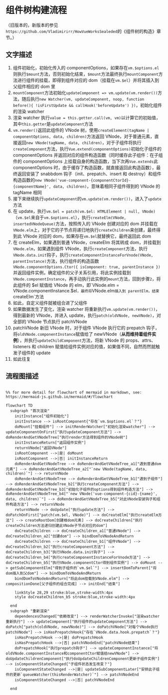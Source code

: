 # 组件树构建流程

（旧版本的，新版本的参见`https://github.com/Vladimirirr/HowVueWorksSealeded`的《组件树的构造》章节。）

## 文字描述

1. 组件初始化，初始化传入的 componentOptions，如果存在`vm.$options.el`则执行`$mount`方法，否则初始化结束，`$mount`方法最终执行`mountComponent`方法进行组件的挂载，即得到组件对应的 dom（挂载在`vm.$el`）并将其插入到父组件相应的 dom 里
2. `mountComponent`方法初始化`updateComponent => vm.update(vm.render())`方法，随后执行`new Watcher(vm, updateComponent, noop, function before(){ !isFirstUpdate && callHook('beforeUpdate') })`，初始化组件的渲染 watcher
3. 渲染 watcher 执行`value = this.getter.call(vm, vm)`以计算它的初始值，其中`this.getter`是`updateComponent`方法
4. `vm.render()`返回此组件的 VNode 树，使用`createElement(tagName | componentOptions, data, children)`方法返回 VNode，对于普通元素，直接返回`new VNode(tagName, data, children)`，对于子组件将执行`createComponent`方法，执行`Vue.extend(componentOptions)`初始化子组件的 componentOptions 并返回对应的组件构造函数（同时缓存此子组件：在子组件的 componentOptions 上挂载自身的构造函数，当下次再`Vue.extends`此 componentOptions 时，由于缓存了构造函数，就直接返回此构造函数），最终返回安装了 snabbdom 钩子（init、prepatch、insert 和 destroy）和组件构造函数的`new VNode('vue-component-{componentCtorId}-{componentName}', data, children)`，意味着相同子组件得到的 VNode 的 tagName 相同
5. 接下来继续执行`updateComponent`的`vm.update(vm.render())`，进入了`update`方法
6. 在 update，执行`vm.$el = patch(vm.$el: HTMLElement | null, VNode)`（`vm.$el`来自于`vm.$options.el`），执行`createElm(VNode, insertedVNodeQueue)`方法，按照传入的 VNode 创建对应的 dom 并挂载在`VNode.elm`上，对于它的子节点将递归地执行`createChildren`来创建，最终得到此 VNode 对应的 dom，如果存在`vm.$el`就替换它，最终返回此 dom
7. 在 createElm，如果遇到普通 VNode，createElm 将其转成 dom，并挂载到`VNode.elm`，如果遇到组件 VNode，执行`createComponent`方法，执行`VNode.data.init`钩子，执行`createComponentInstanceForVnode(VNode, parentInstance)`方法，执行组件的构造函数`VNode.componentOptions.Ctor({ isComponent: true, parentInstance })`并返回组件实例，确定组件的父子关系引用，将此实例挂载到`VNode.componentInstance`，再手动执行此实例的`mount`方法，回到步骤`2`，将此组件的 $el 赋值给 VNode 的 elm，即`VNode.elm = VNode.componentInstance.$el`，最终将`VNode.elm`插入到 parentElm，结束`createElm`方法
8. 如此，自定义组件就被组合进了父组件
9. 如果数据发生了变化，渲染 watcher 将重新执行`vm.update(vm.render())`，得到最新的 VNode，并进入 update，执行`patch(oldVNode, newVNode)`，对全部的 VNode 节点执行 patchVNode
10. patchVNode 新旧 VNode 时，对于组件 VNode 执行它的 prepatch 钩子，将`oldVNode.componentInstance`赋值给了 newVNode（**从而维持着组件实例**），并执行`updateChildComponent`方法，将新 VNode 的 props、attrs、listeners 和 children 赋值给组件实例对应的值，如果值不同，自然而然就触发子组件的 update
11. 如此往复

## 流程图描述

```mermaid

%% for more detail for flowchart of mermaid in markdown, see: https://mermaid-js.github.io/mermaid/#/flowchart

flowchart TD
  subgraph "首次渲染"
    initInstance["组件初始化"]
    initInstance --> isRootComponent{"存在`vm.$options.el`？"}
    doMount["挂载组件"] --> initRenderWatcher["初始化渲染watcher"] --> updateComponentOnFirst["执行updateComponent方法"] --> doRenderAndGetVNodeTree["执行render方法得到组件的VNode树"]
    initInstanceReturn["返回组件实例"]
    returnVNode["返回VNode"]
    isRootComponent -->|是| doMount
    isRootComponent -->|否| initInstanceReturn
    doRenderAndGetVNodeTree --> doRenderAndGetVNodeTree_a1["遇到普通dom元素"] --> doRenderAndGetVNodeTree_a2["`new VNode(tagName, data, children)`"] --> returnVNode
    doRenderAndGetVNodeTree --> doRenderAndGetVNodeTree_b1["遇到子组件"] --> doRenderAndGetVNodeTree_b2["执行createComponent方法"] --> doRenderAndGetVNodeTree_b3["初始化子组件的options得到组件构造方法"] --> doRenderAndGetVNodeTree_b4["`new VNode('vue-component-{cid}-{name}', data, children)`"] --> doRenderAndGetVNodeTree_b5["对此VNode安装钩子和组件构造方法"] --> returnVNode
    returnVNode --> doUpdate["执行update方法"] --> doPatchOnFirst["patch(vm.$el, VNode)"] --> doCreateElm["执行createElm方法"] --> createRootDom[创建根dom元素] --> doCreateChildren["执行createChildren方法递归创建此VNode子节点对应的dom"]
    doCreateChildren --> doCreateChildren_a1["普通VNode"] --> doCreateChildren_a2["创建dom"] --> bindDomToVNodeAndReturn
    doCreateChildren --> doCreateChildren_b1["组件VNode"] --> doCreateChildren_b2["执行createComponent方法"] --> doCreateChildren_b3["执行VNode.data.init钩子"] --> doCreateChildren_b4["执行createComponentInstanceForVnode方法"] --> doCreateChildren_b5["执行VNode.componentCtor得到组件实例"] --> doMount --> getSubComponentElm["得到子组件的`vm.$el`"] --> insertDomToParent["将dom插入到父dom"] --> bindDomToVNodeAndReturn
    bindDomToVNodeAndReturn["将此dom挂载到VNode.elm"] --> compositionDone[父子组件的组合完成] --> initEnd["结束"]

    linkStyle 28,29 stroke:blue,stroke-width:4px
    style doCreateChildren_b5 stroke:blue,stroke-width:4px

  end
  subgraph "重新渲染"
    dependencesChanged["依赖改变"] --> renderWatcherInvoke["渲染watcher重新执行"] --> updateComponent["执行组件的updateComponent方法"] --> doPatch["patch(oldVNode, newVNode)"] --> doPatchVNode["对每个VNode执行patchVNode"] --> isHasPrepatchHook{"存在`VNode.data.hook.prepatch`？"}
    isHasPrepatchHook -->|是| doPrepatchHook
    isHasPrepatchHook -->|否| patchVNodeEnd["patchVNode结束"]
    doPrepatchHook["执行prepatch钩子"] --> updateComponentInstance["将oldVNode.componentInstance和componentCtor赋值给newVNode"] --> doUpdateChildrenComponent["执行doUpdateChildrenComponent更新子组件实例"] --> isComponentStateChanged{"子组件状态发生改变？"}
    isComponentStateChanged -->|是| updateSubComponentLater["安排此子组件的更新`queueWatcher(thisRenderWatcher)`"] --> patchVNodeEnd
    isComponentStateChanged -->|否| patchVNodeEnd

  end
```
